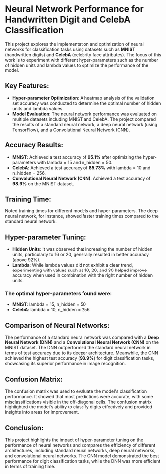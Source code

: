 # Neural Network Performance for Handwritten Digit and CelebA Classification

This project explores the implementation and optimization of neural networks for classification tasks using datasets such as **MNIST** (handwritten digits) and **CelebA** (celebrity face attributes). The focus of this work is to experiment with different hyper-parameters such as the number of hidden units and lambda values to optimize the performance of the model.

## Key Features:
- **Hyper-parameter Optimization**: A heatmap analysis of the validation set accuracy was conducted to determine the optimal number of hidden units and lambda values.
- **Model Evaluation**: The neural network performance was evaluated on multiple datasets including MNIST and CelebA. The project compared the results of a standard neural network, a deep neural network (using TensorFlow), and a Convolutional Neural Network (CNN).

## Accuracy Results:
- **MNIST**: Achieved a test accuracy of **95.1%** after optimizing the hyper-parameters with lambda = 15 and n_hidden = 50.
- **CelebA**: Achieved a test accuracy of **85.73%** with lambda = 10 and n_hidden = 256.
- **Convolutional Neural Network (CNN)**: Achieved a test accuracy of **98.9%** on the MNIST dataset.

## Training Time:
Noted training times for different models and hyper-parameters. The deep neural network, for instance, showed faster training times compared to the standard neural network.

## Hyper-parameter Tuning:
- **Hidden Units**: It was observed that increasing the number of hidden units, particularly to 16 or 20, generally resulted in better accuracy (above 92%).
- **Lambda**: While lambda values did not exhibit a clear trend, experimenting with values such as 10, 20, and 30 helped improve accuracy when used in combination with the right number of hidden units.

### The optimal hyper-parameters found were:
- **MNIST**: lambda = 15, n_hidden = 50
- **CelebA**: lambda = 10, n_hidden = 256

## Comparison of Neural Networks:
The performance of a standard neural network was compared with a **Deep Neural Network (DNN)** and a **Convolutional Neural Network (CNN)** on the MNIST dataset. The DNN outperformed the standard neural network in terms of test accuracy due to its deeper architecture. Meanwhile, the CNN achieved the highest test accuracy (**98.9%**) for digit classification tasks, showcasing its superior performance in image recognition.

## Confusion Matrix:
The confusion matrix was used to evaluate the model's classification performance. It showed that most predictions were accurate, with some misclassifications visible in the off-diagonal cells. The confusion matrix highlighted the model's ability to classify digits effectively and provided insights into areas for improvement.

## Conclusion:
This project highlights the impact of hyper-parameter tuning on the performance of neural networks and compares the efficiency of different architectures, including standard neural networks, deep neural networks, and convolutional neural networks. The CNN model demonstrated the best performance for digit classification tasks, while the DNN was more efficient in terms of training time.
